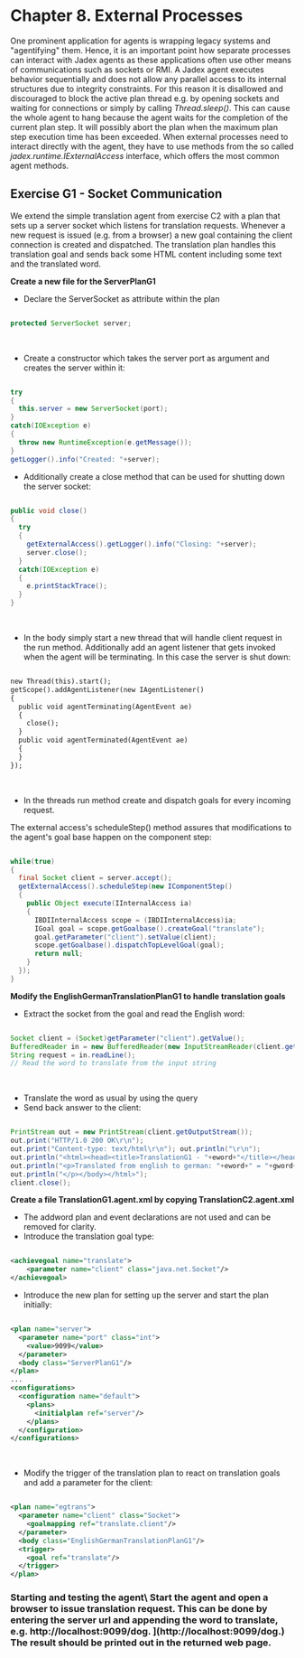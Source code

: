 Chapter 8. External Processes
==========================================

One prominent application for agents is wrapping legacy systems and "agentifying" them. Hence, it is an important point how separate processes can interact with Jadex agents as these applications often use other means of communications such as sockets or RMI. A Jadex agent executes behavior sequentially and does not allow any parallel access to its internal structures due to integrity constraints. For this reason it is disallowed and discouraged to block the active plan thread e.g. by opening sockets and waiting for connections or simply by calling *Thread.sleep()*. This can cause the whole agent to hang because the agent waits for the completion of the current plan step. It will possibly abort the plan when the maximum plan step execution time has been exceeded. When external processes need to interact directly with the agent, they have to use methods from the so called *jadex.runtime.IExternalAccess* interface, which offers the most common agent methods.

Exercise G1 - Socket Communication
-----------------------------------------------

We extend the simple translation agent from exercise C2 with a plan that sets up a server socket which listens for translation requests. Whenever a new request is issued (e.g. from a browser) a new goal containing the client connection is created and dispatched. The translation plan handles this translation goal and sends back some HTML content including some text and the translated word.



**Create a new file for the ServerPlanG1**

-   Declare the ServerSocket as attribute within the plan 


```java

protected ServerSocket server;

```


 

-   Create a constructor which takes the server port as argument and creates the server within it:


```java

try 
{
  this.server = new ServerSocket(port);
}
catch(IOException e) 
{
  throw new RuntimeException(e.getMessage());
}
getLogger().info("Created: "+server);

```


-   Additionally create a close method that can be used for shutting down the server socket:


```java

public void close() 
{
  try 
  {
    getExternalAccess().getLogger().info("Closing: "+server);
    server.close();
  }
  catch(IOException e) 
  {
    e.printStackTrace();
  }
}

```


 

-   In the body simply start a new thread that will handle client request in the run method. Additionally add an agent listener that gets invoked when the agent will be terminating. In this case the server is shut down:


```xml

new Thread(this).start();
getScope().addAgentListener(new IAgentListener() 
{
  public void agentTerminating(AgentEvent ae) 
  {
    close();
  }
  public void agentTerminated(AgentEvent ae) 
  {
  }
});

```


 

-   In the threads run method create and dispatch goals for every incoming request.

The external access's scheduleStep() method assures that modifications to the agent's goal base happen on the component step:


```java

while(true)
{
  final Socket client = server.accept();
  getExternalAccess().scheduleStep(new IComponentStep()
  {
    public Object execute(IInternalAccess ia)
    {
      IBDIInternalAccess scope = (IBDIInternalAccess)ia;
      IGoal goal = scope.getGoalbase().createGoal("translate");
      goal.getParameter("client").setValue(client);
      scope.getGoalbase().dispatchTopLevelGoal(goal);
      return null;
    }
  });
}

```


**Modify the EnglishGermanTranslationPlanG1 to handle translation goals**

-   Extract the socket from the goal and read the English word:


```java

Socket client = (Socket)getParameter("client").getValue();
BufferedReader in = new BufferedReader(new InputStreamReader(client.getInputStream()));
String request = in.readLine();
// Read the word to translate from the input string

```


 

-   Translate the word as usual by using the query
-   Send back answer to the client:


```java

PrintStream out = new PrintStream(client.getOutputStream());
out.print("HTTP/1.0 200 OK\r\n");
out.print("Content-type: text/html\r\n"); out.println("\r\n");
out.println("<html><head><title>TranslationG1 - "+eword+"</title></head><body>");
out.println("<p>Translated from english to german: "+eword+" = "+gword+".");
out.println("</p></body></html>");
client.close();

```


**Create a file TranslationG1.agent.xml by copying TranslationC2.agent.xml**

-   The addword plan and event declarations are not used and can be removed for clarity.
-   Introduce the translation goal type:


```xml

<achievegoal name="translate">
    <parameter name="client" class="java.net.Socket"/>
</achievegoal>

```


-   Introduce the new plan for setting up the server and start the plan initially:


```xml

<plan name="server">
  <parameter name="port" class="int">
    <value>9099</value>
  </parameter>
  <body class="ServerPlanG1"/>
</plan>
...
<configurations>
  <configuration name="default">
    <plans>
      <initialplan ref="server"/>
    </plans>
  </configuration>
</configurations>

```


 

-   Modify the trigger of the translation plan to react on translation goals and add a parameter for the client:


```xml

<plan name="egtrans">
  <parameter name="client" class="Socket">
    <goalmapping ref="translate.client"/>
  </parameter>
  <body class="EnglishGermanTranslationPlanG1"/>
  <trigger>
    <goal ref="translate"/>
  </trigger>
</plan>

```


### Starting and testing the agent\\ Start the agent and open a browser to issue translation request. This can be done by entering the server url and appending the word to translate, e.g. http://localhost:9099/dog. ](http://localhost:9099/dog.)  The result should be printed out in the returned web page.
